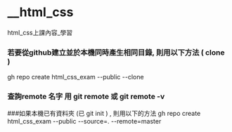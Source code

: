 # __html_css
html_css上課內容_學習

### 若要從github建立並於本機同時產生相同目錄, 則用以下方法 ( clone ) 
gh repo create html_css_exam --public --clone 

### 查詢remote 名字 用 git remote 或 git remote -v

###如果本機已有資料夾 (已 git init ) , 則用以下的方法
gh repo create html_css_exam --public --source=. --remote=master
